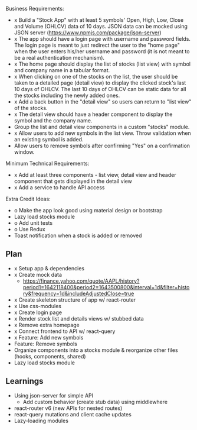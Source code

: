 Business Requirements:
- x Build a "Stock App" with at least 5 symbols' Open, High, Low, Close and Volume (OHLCV) data of 10 days. JSON data can be mocked using JSON server (https://www.npmjs.com/package/json-server)
- x The app should have a login page with username and password fields. The login page is meant to just redirect the user to the "home page" when the user enters his/her username and password (it is not meant to be a real authentication mechanism).  
- x The home page should display the list of stocks (list view) with symbol and company name in a tabular format.
- x When clicking on one of the stocks on the list, the user should be taken to a detailed page (detail view) to display the clicked stock's last 10 days of OHLCV. The last 10 days of OHLCV can be static data for all the stocks including the newly added ones.  
- x Add a back button in the "detail view" so users can return to "list view" of the stocks.
- x The detail view should have a header component to display the symbol and the company name.
- Group the list and detail view components in a custom "stocks" module.
- x Allow users to add new symbols in the list view. Throw validation when an existing symbol is added.
- Allow users to remove symbols after confirming "Yes" on a confirmation window.

Minimum Technical Requirements:
- x Add at least three components - list view, detail view and header component that gets displayed in the detail view
- x Add a service to handle API access

Extra Credit Ideas:
- o Make the app look good using material design or bootstrap
- Lazy load stocks module
- o Add unit tests 
- o Use Redux
- Toast notification when a stock is added or removed


## Plan
- x Setup app & dependencies
- x Create mock data
  - https://finance.yahoo.com/quote/AAPL/history?period1=1642118400&period2=1643500800&interval=1d&filter=history&frequency=1d&includeAdjustedClose=true
- x Create skeleton structure of app w/ react-router
- x Use css-modules
- x Create login page
- x Render stock list and details views w/ stubbed data
- x Remove extra homepage
- x Connect frontend to API w/ react-query
- x Feature: Add new symbols
- Feature: Remove symbols
- Organize components into a stocks module & reorganize other files (hooks, components, shared)
- Lazy load stocks module


## Learnings
- Using json-server for simple API
  - Add custom behavior (create stub data) using middlewhere
- react-router v6 (new APIs for nested routes)
- react-query mutations and client cache updates
- Lazy-loading modules
